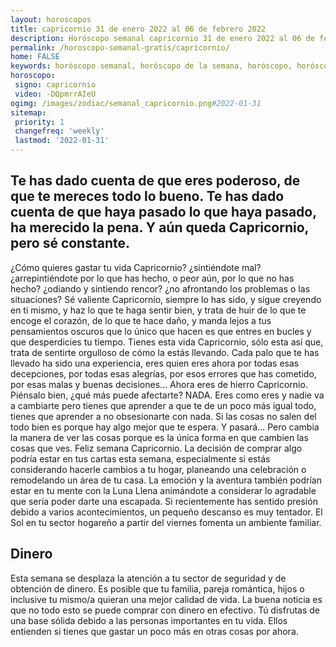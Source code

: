 ```yaml
---
layout: horoscopos
title: capricornio 31 de enero 2022 al 06 de febrero 2022 
description: Horóscopo semanal capricornio 31 de enero 2022 al 06 de febrero 2022. Te has dado cuenta de que eres poderoso, de que te mereces todo lo bueno. Te has dado cuenta de que haya pasado lo que haya pasado, ha merecido la pena. Y aún queda Capricornio, pero sé constante.
permalink: /horoscopo-semanal-gratis/capricornio/
home: FALSE
keywords: horóscopo semanal, horóscopo de la semana, horóscopo, horóscopo gratis,horóscopos, horóscopo esperanza gracia, horoscopos capricornio la semana, horóscopos gratis, Tarot, Astrologia, Zodíaco, capricornio, horoscopo gratis, semanal
horoscopo:
 signo: capricornio
 video: -DQpmrrAIeU
ogimg: /images/zodiac/semanal_capricornio.png#2022-01-31
sitemap:
 priority: 1
 changefreq: 'weekly'
 lastmod: '2022-01-31'
---
```




## Te has dado cuenta de que eres poderoso, de que te mereces todo lo bueno. Te has dado cuenta de que haya pasado lo que haya pasado, ha merecido la pena. Y aún queda Capricornio, pero sé constante.

¿Cómo quieres gastar tu vida Capricornio? ¿sintiéndote mal? ¿arrepintiéndote por lo que has hecho, o peor aún, por lo que no has hecho? ¿odiando y sintiendo rencor? ¿no afrontando los problemas o las situaciones? Sé valiente Capricornio, siempre lo has sido, y sigue creyendo en ti mismo, y haz lo que te haga sentir bien, y trata de huir de lo que te encoge el corazón, de lo que te hace daño, y manda lejos a tus pensamientos oscuros que lo único que hacen es que entres en bucles y que desperdicies tu tiempo. Tienes esta vida Capricornio, sólo esta así que, trata de sentirte orgulloso de cómo la estás llevando. Cada palo que te has llevado ha sido una experiencia, eres quien eres ahora por todas esas decepciones, por todas esas alegrías, por esos errores que has cometido, por esas malas y buenas decisiones… Ahora eres de hierro Capricornio. Piénsalo bien, ¿qué más puede afectarte? NADA. Eres como eres y nadie va a cambiarte pero tienes que aprender a que te de un poco más igual todo, tienes que aprender a no obsesionarte con nada. Si las cosas no salen del todo bien es porque hay algo mejor que te espera. Y pasará… Pero cambia la manera de ver las cosas porque es la única forma en que cambien las cosas que ves. Feliz semana Capricornio.
La decisión de comprar algo podría estar en tus cartas esta semana, especialmente si estás considerando hacerle cambios a tu hogar, planeando una celebración o remodelando un área de tu casa. La emoción y la aventura también podrían estar en tu mente con la Luna Llena animándote a considerar lo agradable que sería poder darte una escapada. Si recientemente has sentido presión debido a varios acontecimientos, un pequeño descanso es muy tentador. El Sol en tu sector hogareño a partir del viernes fomenta un ambiente familiar.

## Dinero

Esta semana se desplaza la atención a tu sector de seguridad y de obtención de dinero. Es posible que tu familia, pareja romántica, hijos o inclusive tu mismo/a quieran una mejor calidad de vida. La buena noticia es que no todo esto se puede comprar con dinero en efectivo. Tú disfrutas de una base sólida debido a las personas importantes en tu vida. Ellos entienden si tienes que gastar un poco más en otras cosas por ahora.